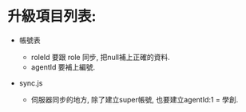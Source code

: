 # 升級項目列表:
- 帳號表
    - roleId 要跟 role 同步, 把null補上正確的資料.
    - agentId 要補上編號.

- sync.js
    - 伺服器同步的地方, 除了建立super帳號, 也要建立agentId:1 = 學創.